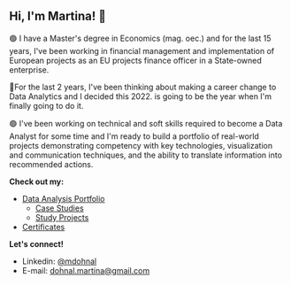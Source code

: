 ## Hi, I'm Martina! 👋

:green_circle: I have a Master's degree in Economics (mag. oec.) and for the last 15 years, I've been working in financial management and implementation of European projects as an EU projects finance officer in a State-owned enterprise.

:dart:For the last 2 years, I've been thinking about making a career change to Data Analytics and I decided this 2022. is going to be the year when I'm finally going to do it.

:green_circle: I've been working on technical and soft skills required to become a Data Analyst for some time and I'm ready to build a portfolio of real-world projects demonstrating competency with key technologies, visualization and communication techniques, and the ability to translate information into recommended actions.

**Check out my:** 
* [Data Analysis Portfolio](https://github.com/MartinaDohnal/Data_Analysis_Portfolio)
  * [Case Studies](https://github.com/MartinaDohnal/Data_Analysis_Portfolio#portfolio-projects)
  * [Study Projects](https://github.com/MartinaDohnal/Data_Analysis_Portfolio#study-projects)
* [Certificates](https://github.com/MartinaDohnal/Data_Analysis_Portfolio/edit/main/README.md#certificates)

**Let's connect!**
* Linkedin: [@mdohnal](https://www.linkedin.com/in/mdohnal/)
* E-mail: dohnal.martina@gmail.com
